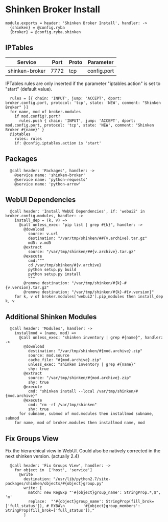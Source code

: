 
# Shinken Broker Install

    module.exports = header: 'Shinken Broker Install', handler: ->
      {shinken} = @config.ryba
      {broker} = @config.ryba.shinken

## IPTables

| Service           | Port  | Proto | Parameter       |
|-------------------|-------|-------|-----------------|
|  shinken-broker   | 7772  |  tcp  |   config.port   |

IPTables rules are only inserted if the parameter "iptables.action" is set to
"start" (default value).

      rules = [{ chain: 'INPUT', jump: 'ACCEPT', dport: broker.config.port, protocol: 'tcp', state: 'NEW', comment: "Shinken Broker" }]
      for name, mod of broker.modules
        if mod.config?.port?
          rules.push { chain: 'INPUT', jump: 'ACCEPT', dport: mod.config.port, protocol: 'tcp', state: 'NEW', comment: "Shinken Broker #{name}" }
      @iptables
        rules: rules
        if: @config.iptables.action is 'start'

## Packages

      @call header: 'Packages', handler: ->
        @service name: 'shinken-broker'
        @service name: 'python-requests'
        @service name: 'python-arrow'

## WebUI Dependencies

      @call header: 'Install WebUI Dependencies', if: 'webui2' in broker.config.modules, handler: ->
        install_dep = (k, v) => 
          @call unless_exec: "pip list | grep #{k}", handler: ->
            @download
              source: v.url
              destination: "/var/tmp/shinken/##{v.archive}.tar.gz"
              md5: v.md5
            @extract
              source: "/var/tmp/shinken/##{v.archive}.tar.gz"
            @execute
              cmd:"""
              cd /var/tmp/shinken/#{v.archive}
              python setup.py build
              python setup.py install
              """
            @remove destination: "/var/tmp/shinken/#{k}-#{v.version}.tar.gz"
            @remove destination: "/var/tmp/shinken/#{k}-#{v.version}"
        for k, v of broker.modules['webui2'].pip_modules then install_dep k, v

## Additional Shinken Modules

      @call header: 'Modules', handler: ->
        installmod = (name, mod) =>
          @call unless_exec: "shinken inventory | grep #{name}", handler: ->
            @download
              destination: "/var/tmp/shinken/#{mod.archive}.zip"
              source: mod.source
              cache_file: "#{mod.archive}.zip"
              unless_exec: "shinken inventory | grep #{name}"
              shy: true
            @extract
              source: "/var/tmp/shinken/#{mod.archive}.zip"
              shy: true
            @execute
              cmd: "shinken install --local /var/tmp/shinken/#{mod.archive}"
            @execute
              cmd: "rm -rf /var/tmp/shinken"
              shy: true
          for subname, submod of mod.modules then installmod subname, submod
        for name, mod of broker.modules then installmod name, mod

## Fix Groups View

Fix the hierarchical view in WebUI.
Could also be natively corrected in the next shinken version. (actually 2.4)

      @call header: 'Fix Groups View', handler: ->
        for object in  ['host', 'service']
          @write
            destination: "/usr/lib/python2.7/site-packages/shinken/objects/#{object}group.py"
            write: [
              match: new RegExp "'#{object}group_name': StringProp.*,$", 'm'
              replace:  "'#{object}group_name': StringProp(fill_brok=['full_status']), # RYBA\n        '#{object}group_members': StringProp(fill_brok=['full_status']),"
            ]
